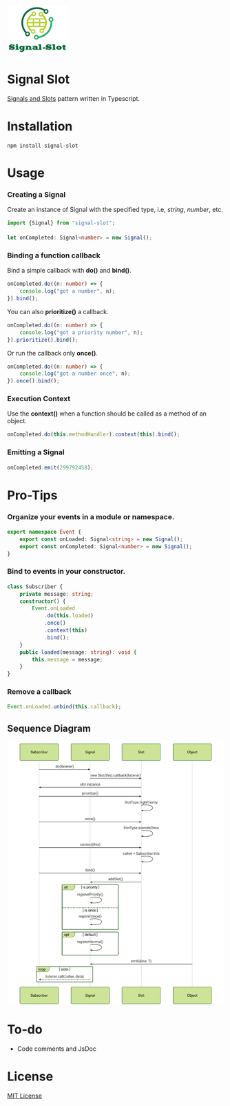 ![alt text](logo.png "signal-slot-ts")

# Signal Slot

[Signals and Slots](https://en.wikipedia.org/wiki/Signals_and_slots) pattern written in Typescript.

# Installation

```
npm install signal-slot
```

# Usage

### Creating a Signal

Create an instance of Signal with the specified type, i.e, _string_, _number_, etc.

```typescript
import {Signal} from "signal-slot";

let onCompleted: Signal<number> = new Signal();
```

### Binding a function callback

Bind a simple callback with **do()** and **bind()**.

```typescript
onCompleted.do((n: number) => {
	console.log("got a number", n);
}).bind();
```

You can also **prioritize()** a callback.

```typescript
onCompleted.do((n: number) => {
	console.log("got a priority number", n);
}).prioritize().bind();
```

Or run the callback only **once()**.

```typescript
onCompleted.do((n: number) => {
	console.log("got a number once", n);
}).once().bind();
```

### Execution Context

Use the **context()** when a function should be called as a method of an object.

```typescript
onCompleted.do(this.methodHandler).context(this).bind();
```

### Emitting a Signal

```typescript
onCompleted.emit(299792458);
```

# Pro-Tips

### Organize your events in a module or namespace.

```typescript
export namespace Event {
	export const onLoaded: Signal<string> = new Signal();
	export const onCompleted: Signal<number> = new Signal();
}
```

### Bind to events in your constructor.

```typescript
class Subscriber {
	private message: string;
	constructor() {
		Event.onLoaded
			.do(this.loaded)
			.once()
			.context(this)
			.bind();
	}
	public loaded(message: string): void {
		this.message = message;
	}
}
```

### Remove a callback

```typescript
Event.onLoaded.unbind(this.callback);
```

## Sequence Diagram

![Diagram](sequence-diagram.svg)

# To-do

- Code comments and JsDoc

# License

[MIT License](https://raw.githubusercontent.com/rgr-myrg/signal-slot/master/LICENSE)
